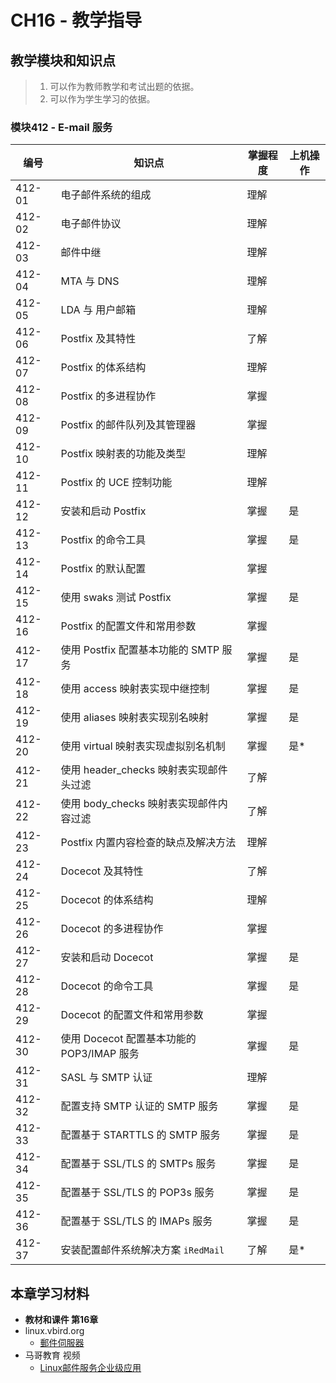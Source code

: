 # CH16 - 教学指导

## 教学模块和知识点

> 1. 可以作为教师教学和考试出题的依据。
> 2. 可以作为学生学习的依据。


### 模块412 - E-mail 服务

|  编号  |           知识点                           | 掌握程度 | 上机操作 |
| ------ | ------------------------------------------ | -------- | -------- |
| 412-01 | 电子邮件系统的组成                         |   理解   |          |
| 412-02 | 电子邮件协议                               |   理解   |          |
| 412-03 | 邮件中继                                   |   理解   |          |
| 412-04 | MTA 与 DNS                                 |   理解   |          |
| 412-05 | LDA 与 用户邮箱                            |   理解   |          |
| 412-06 | Postfix 及其特性                           |   了解   |          |
| 412-07 | Postfix 的体系结构                         |   理解   |          |
| 412-08 | Postfix 的多进程协作                       |   掌握   |          |
| 412-09 | Postfix 的邮件队列及其管理器               |   掌握   |          |
| 412-10 | Postfix 映射表的功能及类型                 |   理解   |          |
| 412-11 | Postfix 的 UCE 控制功能                    |   理解   |          |
| 412-12 | 安装和启动 Postfix                         |   掌握   |  是      |
| 412-13 | Postfix 的命令工具                         |   掌握   |  是      |
| 412-14 | Postfix 的默认配置                         |   掌握   |          |
| 412-15 | 使用 swaks 测试 Postfix                    |   掌握   |  是      |
| 412-16 | Postfix 的配置文件和常用参数               |   掌握   |          |
| 412-17 | 使用 Postfix 配置基本功能的 SMTP 服务      |   掌握   |  是      |
| 412-18 | 使用 access 映射表实现中继控制             |   掌握   |  是      |
| 412-19 | 使用 aliases 映射表实现别名映射            |   掌握   |  是      |
| 412-20 | 使用 virtual 映射表实现虚拟别名机制        |   掌握   |  是*     |
| 412-21 | 使用 header_checks 映射表实现邮件头过滤    |   了解   |          |
| 412-22 | 使用 body_checks 映射表实现邮件内容过滤    |   了解   |          |
| 412-23 | Postfix 内置内容检查的缺点及解决方法       |   理解   |          |
| 412-24 | Docecot 及其特性                           |   了解   |          |
| 412-25 | Docecot 的体系结构                         |   理解   |          |
| 412-26 | Docecot 的多进程协作                       |   掌握   |          |
| 412-27 | 安装和启动 Docecot                         |   掌握   |  是      |
| 412-28 | Docecot 的命令工具                         |   掌握   |  是      |
| 412-29 | Docecot 的配置文件和常用参数               |   掌握   |          |
| 412-30 | 使用 Docecot 配置基本功能的 POP3/IMAP 服务 |   掌握   |  是      |
| 412-31 | SASL 与 SMTP 认证                          |   理解   |          |
| 412-32 | 配置支持 SMTP 认证的 SMTP 服务             |   掌握   |  是      |
| 412-33 | 配置基于 STARTTLS 的 SMTP 服务             |   掌握   |  是      |
| 412-34 | 配置基于 SSL/TLS 的 SMTPs 服务             |   掌握   |  是      |
| 412-35 | 配置基于 SSL/TLS 的 POP3s 服务             |   掌握   |  是      |
| 412-36 | 配置基于 SSL/TLS 的 IMAPs 服务             |   掌握   |  是      |
| 412-37 | 安装配置邮件系统解决方案 `iRedMail`      |   了解   |  是*     |


## 本章学习材料

* **教材和课件 第16章**
* linux.vbird.org
  * [郵件伺服器](http://linux.vbird.org/linux_server/0380mail.php)
* 马哥教育 视频
  * [Linux邮件服务企业级应用](http://edu.51cto.com/course/course_id-1487.html)



